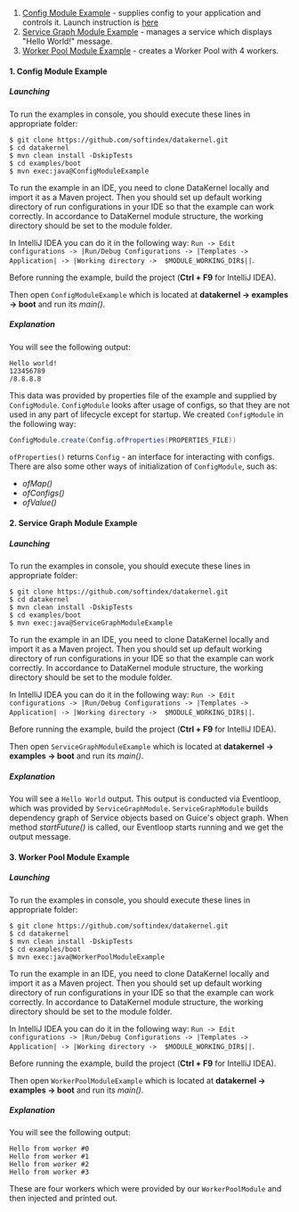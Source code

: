 1. [Config Module Example](https://github.com/softindex/datakernel/blob/master/examples/boot/src/main/java/io/datakernel/examples/ConfigModuleExample.java) - 
supplies config to your application and controls it. Launch instruction is [here](#1-config-module-example)
2. [Service Graph Module Example](https://github.com/softindex/datakernel/tree/master/examples/boot/src/main/java/io/datakernel/examples/ServiceGraphModuleExample.java) - 
manages a service which displays "Hello World!" message.
3. [Worker Pool Module Example](https://github.com/softindex/datakernel/tree/master/examples/boot/src/main/java/io/datakernel/examples/WorkerPoolModuleExample.java) - 
creates a Worker Pool with 4 workers.

#### 1. Config Module Example
##### Launching
To run the examples in console, you should execute these lines in appropriate folder:
``` 
$ git clone https://github.com/softindex/datakernel.git
$ cd datakernel
$ mvn clean install -DskipTests
$ cd examples/boot
$ mvn exec:java@ConfigModuleExample
```
To run the example in an IDE, you need to clone DataKernel locally and import it as a Maven project. Then you should 
set up default working directory of run configurations in your IDE so that the example can work correctly. In 
accordance to DataKernel module structure, the working directory should be set to the module folder. 

In IntelliJ IDEA you can do it in the following way:
`Run -> Edit configurations -> |Run/Debug Configurations -> |Templates -> Application| -> |Working directory -> 
$MODULE_WORKING_DIR$||`.

Before running the example, build the project (**Ctrl + F9** for IntelliJ IDEA).

Then open `ConfigModuleExample` which is located at **datakernel -> examples -> boot** and run its *main()*.

##### Explanation
You will see the following output:
```
Hello world!
123456789
/8.8.8.8
```
This data was provided by properties file of the example and supplied by `ConfigModule`. `ConfigModule` looks after 
usage of configs, so that they are not used in any part of lifecycle except for startup. We created `ConfigModule` in 
the following way:

```java 
ConfigModule.create(Config.ofProperties(PROPERTIES_FILE))
```
`ofProperties()` returns `Config` - an interface for interacting with configs. There are also some other ways of 
initialization of `ConfigModule`, such as:
* *ofMap()*
* *ofConfigs()*
* *ofValue()*

#### 2. Service Graph Module Example
##### Launching
To run the examples in console, you should execute these lines in appropriate folder:
``` 
$ git clone https://github.com/softindex/datakernel.git
$ cd datakernel
$ mvn clean install -DskipTests
$ cd examples/boot
$ mvn exec:java@ServiceGraphModuleExample
```
To run the example in an IDE, you need to clone DataKernel locally and import it as a Maven project. Then you should 
set up default working directory of run configurations in your IDE so that the example can work correctly. In 
accordance to DataKernel module structure, the working directory should be set to the module folder. 

In IntelliJ IDEA you can do it in the following way:
`Run -> Edit configurations -> |Run/Debug Configurations -> |Templates -> Application| -> |Working directory -> 
$MODULE_WORKING_DIR$||`.

Before running the example, build the project (**Ctrl + F9** for IntelliJ IDEA).

Then open `ServiceGraphModuleExample` which is located at **datakernel -> examples -> boot** and run its *main()*.

##### Explanation
You will see a `Hello World` output. This output is conducted via Eventloop, which was provided by `ServiceGraphModule`. 
`ServiceGraphModule` builds dependency graph of Service objects based on Guice's object graph. When  method 
*startFuture()* is called, our Eventloop starts running and we get the output message. 

#### 3. Worker Pool Module Example
##### Launching
To run the examples in console, you should execute these lines in appropriate folder:
``` 
$ git clone https://github.com/softindex/datakernel.git
$ cd datakernel
$ mvn clean install -DskipTests
$ cd examples/boot
$ mvn exec:java@WorkerPoolModuleExample
```
To run the example in an IDE, you need to clone DataKernel locally and import it as a Maven project. Then you should 
set up default working directory of run configurations in your IDE so that the example can work correctly. In 
accordance to DataKernel module structure, the working directory should be set to the module folder. 

In IntelliJ IDEA you can do it in the following way:
`Run -> Edit configurations -> |Run/Debug Configurations -> |Templates -> Application| -> |Working directory -> 
$MODULE_WORKING_DIR$||`.

Before running the example, build the project (**Ctrl + F9** for IntelliJ IDEA).

Then open `WorkerPoolModuleExample` which is located at **datakernel -> examples -> boot** and run its *main()*.

##### Explanation
You will see the following output:
```
Hello from worker #0
Hello from worker #1
Hello from worker #2
Hello from worker #3
```
These are four workers which were provided by our `WorkerPoolModule` and then injected and printed out. 
